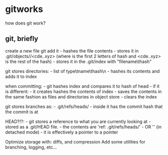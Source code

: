 # gitworks
how does git work?

## git, briefly
create a new file
git add it
	- hashes the file contents
	- stores it in .git/objects/<ab>/<cde..xyz> (where <ab> is the first 2 letters of hash and <cde..xyz> is the rest of the hash)
	- stores it in the .git/index with "filename\thash"

git stores directories:
	- list of type\tname\thash\n
	- hashes its contents and adds it to index
	
when committing:
	- git hashes index and compares it to hash of head
	- if it is different:
		- it creates hashes the contents of index
		- saves the contents in the same fashion as files and directories in object store
		- clears the index
	
git stores branches as:
	- .git/refs/heads/<branchname>
	- inside it has the commit hash that the commit is at
	
HEAD?!?:
	- git stores a reference to what you are currently looking at
	- stored as a .git/HEAD file.
	- the contents are 'ref: .git/refs/heads/<branchname>'
	- OR '<hashofcommit>' (in detached mode)
	- it is effectively a pointer to a pointer

Optimize storage with: diffs, and compression
Add some utilities for branching, logging, etc...
